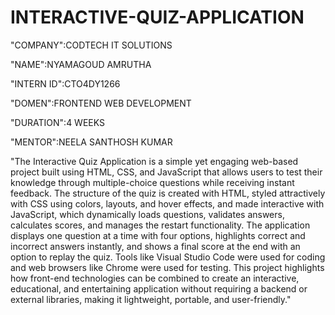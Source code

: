# INTERACTIVE-QUIZ-APPLICATION

"COMPANY":CODTECH IT SOLUTIONS

"NAME":NYAMAGOUD AMRUTHA

"INTERN ID":CTO4DY1266

"DOMEN":FRONTEND WEB DEVELOPMENT

"DURATION":4 WEEKS

"MENTOR":NEELA SANTHOSH KUMAR

"The Interactive Quiz Application is a simple yet engaging web-based project built using HTML, CSS, and JavaScript that allows users to test their knowledge through multiple-choice questions while receiving instant feedback. The structure of the quiz is created with HTML, styled attractively with CSS using colors, layouts, and hover effects, and made interactive with JavaScript, which dynamically loads questions, validates answers, calculates scores, and manages the restart functionality. The application displays one question at a time with four options, highlights correct and incorrect answers instantly, and shows a final score at the end with an option to replay the quiz. Tools like Visual Studio Code were used for coding and web browsers like Chrome were used for testing. This project highlights how front-end technologies can be combined to create an interactive, educational, and entertaining application without requiring a backend or external libraries, making it lightweight, portable, and user-friendly."
